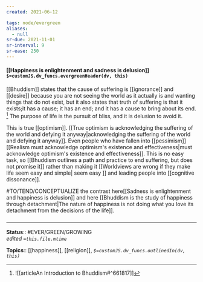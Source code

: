 ```yaml
---
created: 2021-06-12

tags: node/evergreen
aliases:
  - null
sr-due: 2021-11-01
sr-interval: 9
sr-ease: 250
---
```


#### [[Happiness is enlightenment and sadness is delusion]] `$=customJS.dv_funcs.evergreenHeader(dv, this)`

[[Bhuddism]] states that the cause of suffering is [[ignorance]] and [[desire]] because you are not seeing the world as it actually is and wanting things that do not exist, but it also states that truth of suffering is that it exists;it has a cause; it has an end; and it has a cause to bring about its end. [^1]  The purpose of life is the pursuit of bliss, and it is delusion to avoid it.

This is true [[optimism]]. [[True optimism is acknowledging the suffering of the world and defying it anyway|acknowledging the suffering of the world and defying it anyway]]. Even people who have fallen into [[pessimism]]  [[Realism must acknowledge optimism's existence and effectiveness|must acknowledge optimism's existence and effectiveness]]. This is no easy task, so [[Bhuddism outlines a path and practice to end suffering, but does not promise it]] rather than making it [[Worldviews are wrong if they make life seem easy and simple| seem easy ]] and leading people into [[cognitive dissonance]].

#TO/TEND/CONCEPTUALIZE the contrast here[[Sadness is enlightenment and happiness is delusion]] and here [[Bhuddism is the study of happiness through detachment|The nature of happiness is not doing what you love its detachment from the decisions of the life]].


### <hr class="footnote"/>

**Status**:: #EVER/GREEN/GROWING  
*edited `=this.file.mtime`*

**Topics**:: [[happiness]], [[religion]], 
*`$=customJS.dv_funcs.outlinedIn(dv, this)`*

[^1]: ![[articleAn Introduction to Bhuddism#^661817]]